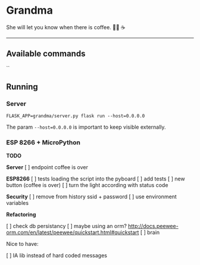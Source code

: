 # Grandma

She will let you know when there is coffee. 👵🏼 ☕️

***

## Available commands

``

## Running

### Server

`FLASK_APP=grandma/server.py flask run --host=0.0.0.0`

The param `--host=0.0.0.0` is important to keep visible externally.

### ESP 8266 + MicroPython

**TODO**

**Server**
[ ] endpoint coffee is over

**ESP8266**
[ ] tests loading the script into the pyboard
[ ] add tests
[ ] new button (coffee is over)
[ ] turn the light according with status code

**Security**
[ ] remove from history ssid + password
[ ] use environment variables

**Refactoring**

[ ] check db persistancy
[ ] maybe using an orm? http://docs.peewee-orm.com/en/latest/peewee/quickstart.html#quickstart
[ ] brain

Nice to have:

[ ] IA lib instead of hard coded messages
